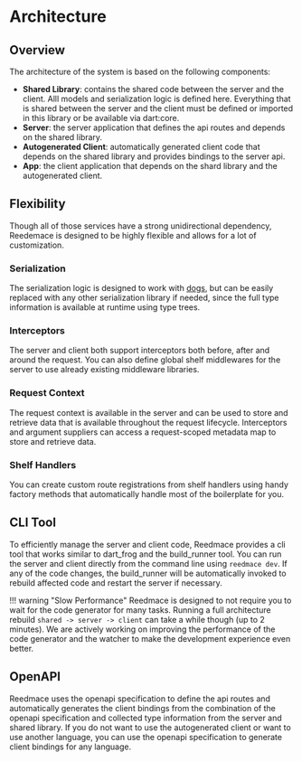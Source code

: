 # Architecture

## Overview
The architecture of the system is based on the following components:

- **Shared Library**: contains the shared code between the server and the client. Alll models and
  serialization logic is defined here. Everything that is shared between the server and the client 
  must be defined or imported in this library or be available via dart:core.
- **Server**: the server application that defines the api routes and depends on the shared library.
- **Autogenerated Client**: automatically generated client code that depends on the shared library
  and provides bindings to the server api.
- **App**: the client application that depends on the shard library and the autogenerated client.

##  Flexibility
Though all of those services have a strong unidirectional dependency, Reedemace is designed to be
highly flexible and allows for a lot of customization. 

### Serialization
The serialization logic is designed to work
with [dogs](https://dogs.helight.dev/), but can be easily replaced with any other serialization
library if needed, since the full type information is available at runtime using type trees.

### Interceptors
The server and client both support interceptors both before, after and around the request. You can
also define global shelf middlewares for the server to use already existing middleware libraries.

### Request Context
The request context is available in the server and can be used to store and retrieve data that is
available throughout the request lifecycle. Interceptors and argument suppliers can access a
request-scoped metadata map to store and retrieve data.

### Shelf Handlers
You can create custom route registrations from shelf handlers using handy factory methods that
automatically handle most of the boilerplate for you.


## CLI Tool
To efficiently manage the server and client code, Reedmace provides a cli tool that works similar to
dart_frog and the build_runner tool. You can run the server and client directly from the command line
using `reedmace dev`. If any of the code changes, the build_runner will be automatically invoked to
rebuild affected code and restart the server if necessary.

!!! warning "Slow Performance"
    Reedmace is designed to not require you to wait for the code generator for many tasks. Running
    a full architecture rebuild `shared -> server -> client` can take a while though (up to 2 minutes).
    We are actively working on improving the performance of the code generator and the watcher to make the
    development experience even better.

## OpenAPI
Reedmace uses the openapi specification to define the api routes and automatically generates the
client bindings from the combination of the openapi specification and collected type information from
the server and shared library. If you do not want to use the autogenerated client or want to use
another language, you can use the openapi specification to generate client bindings for any language.